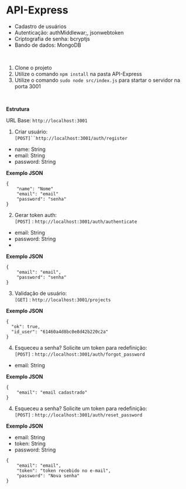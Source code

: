 # API-Express

- Cadastro de usuários <br /> 
- Autenticação: authMiddlewar;, jsonwebtoken <br />
- Criptografia de senha: bcryptjs <br />
- Bando de dados: MongoDB <br />

<br />

1. Clone o projeto
2. Utilize o comando `npm install` na pasta API-Express
3. Utilize o comando `sudo node src/index.js` para startar o servidor na porta 3001

<br />

**Estrutura**
<br />

URL Base: `http://localhost:3001`

1. Criar usuário: <br />
`[POST]``http://localhost:3001/auth/register`<br />

- name: String <br />
- email: String <br />
- password: String <br />

**Exemplo JSON**
<br />
```
{
	"name": "Nome"
	"email": "email"
	"password": "senha"
}

```

2. Gerar token auth: <br />
`[POST]` : `http://localhost:3001/auth/authenticate` <br />

- email: String <br />
- password: String <br />
- 
**Exemplo JSON**
<br />
```
{
	"email": "email",
	"password": "senha"
}
```

3. Validação de usuário: <br />
`[GET]` : `http://localhost:3001/projects`<br />

**Exemplo JSON**
<br />
```
{
  "ok": true,
  "id_user": "61460a4d8bc0e8d42b220c2a"
}	
```

4. Esqueceu a senha? Solicite um token para redefinição: <br />
`[POST]` : `http://localhost:3001/auth/forgot_password` <br />

- email: String <br />

**Exemplo JSON**
<br />
```
{
	"email": "email cadastrado"
}
```

4. Esqueceu a senha? Solicite um token para redefinição:<br />
`[POST]` : `http://localhost:3001/auth/reset_password`<br />

**Exemplo JSON**
<br />

- email: String <br />
- token: String <br />
- password: String <br />
```
{
	"email": "email",
	"token": "token recebido no e-mail",
	"password": "Nova senha"
}	
```
